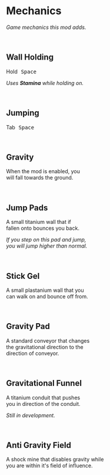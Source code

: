
# Mechanics

*Game mechanics this mod adds.*

<br>

## Wall Holding

Hold  <kbd>Space</kbd>

*Uses **Stamina** while holding on.*

<br>

## Jumping

Tab  <kbd>Space</kbd>

<br>

## Gravity

When the mod is enabled, you <br>
will fall towards the ground.

<br>

## Jump Pads

A small titanium wall that if <br>
fallen onto bounces you back.

*If you step on this pad and jump,* <br>
*you will jump higher than normal.*

<br>

## Stick Gel

A small plastanium wall that you <br>
can walk on and bounce off from.

<br>

## Gravity Pad

A standard conveyor that changes <br>
the gravitational direction to the <br>
direction of conveyor.

<br>

## Gravitational Funnel

A titanium conduit that pushes <br>
you in direction of the conduit.

*Still in development.*

<br>

## Anti Gravity Field

A shock mine that disables gravity while <br>
you are within it's field of influence.

<br>